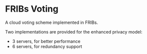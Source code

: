 # FRIBs Voting
A cloud voting scheme implemented in FRIBs. 

Two implementations are provided for the enhanced privacy model:
- 3 servers, for better performance
- 6 servers, for redundancy support
